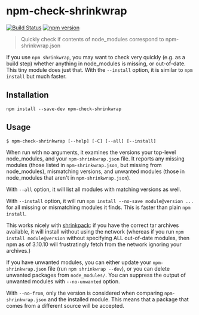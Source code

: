 # npm-check-shrinkwrap

[![Build Status](https://travis-ci.org/gristlabs/npm-check-shrinkwrap.svg?branch=master)](https://travis-ci.org/gristlabs/npm-check-shrinkwrap)
[![npm version](https://badge.fury.io/js/npm-check-shrinkwrap.svg)](https://badge.fury.io/js/npm-check-shrinkwrap)

> Quickly check if contents of node_modules correspond to npm-shrinkwrap.json

If you use `npm shrinkwrap`, you may want to check very quickly (e.g. as a build step) whether
anything in node_modules is missing, or out-of-date. This tiny module does just that. With the
`--install` option, it is similar to `npm install` but much faster.

## Installation

```
npm install --save-dev npm-check-shrinkwrap
```

## Usage

```
$ npm-check-shrinkwrap [--help] [-C] [--all] [--install]
```

When run with no arguments, it examines the versions your top-level node_modules, and your
`npm-shrinkwrap.json` file. It reports any missing modules (those listed in `npm-shrinkwrap.json`,
but missing from node_modules), mismatching versions, and unwanted modules (those in node_modules
that aren't in `npm-shrinkwrap.json`).

With `--all` option, it will list all modules with matching versions as well.

With `--install` option, it will run `npm install --no-save module@version ...` for all missing or
mismatching modules it finds. This is faster than plain `npm install`.

This works nicely with [shrinkpack](https://github.com/JamieMason/shrinkpack): if you have the
correct tar archives available, it will install without using the network (whereas if you run `npm
install module@version` without specifying ALL out-of-date modules, then npm as of 3.10.10 will
frustratingly fetch from the network ignoring your archives.)

If you have unwanted modules, you can either update your `npm-shrinkwrap.json` file (run `npm
shrinkwrap --dev`), or you can delete unwanted packages from `node_modules/`. You can suppress the
output of unwanted modules with `--no-unwanted` option.

With `--no-from`, only the version is considered when comparing `npm-shrinkwrap.json` and the
installed module. This means that a package that comes from a different source will be accepted.
